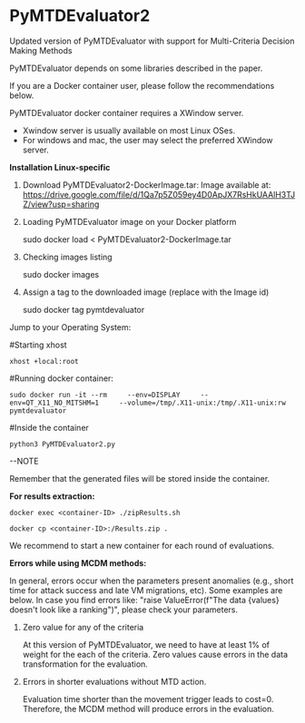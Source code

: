 # PyMTDEvaluator2
Updated version of PyMTDEvaluator with support for Multi-Criteria Decision Making Methods

PyMTDEvaluator depends on some libraries described in the paper. 

If you are a Docker container user, please follow the recommendations below.

PyMTDEvaluator docker container requires a XWindow server. 
- Xwindow server is usually available on most Linux OSes.
- For windows and mac, the user may select the preferred XWindow server. 

**Installation Linux-specific**

1) Download PyMTDEvaluator2-DockerImage.tar: Image available at: https://drive.google.com/file/d/1Qa7p5Z059ey4D0ApJX7RsHkUAAlH3TJZ/view?usp=sharing

2) Loading PyMTDEvaluator image on your Docker platform

	sudo docker load < PyMTDEvaluator2-DockerImage.tar

3) Checking images listing

	sudo docker images 

4) Assign a tag to the downloaded image (replace <img-id> with the Image id)

	sudo docker tag <img-id> pymtdevaluator

Jump to your Operating System:

#Starting xhost
	
	xhost +local:root

#Running docker container:

	sudo docker run -it --rm     --env=DISPLAY     --env=QT_X11_NO_MITSHM=1     --volume=/tmp/.X11-unix:/tmp/.X11-unix:rw     pymtdevaluator

#Inside the container

	python3 PyMTDEvaluator2.py

--NOTE

Remember that the generated files will be stored inside the container.


**For results extraction:**

	docker exec <container-ID> ./zipResults.sh
 
	docker cp <container-ID>:/Results.zip .

We recommend to start a new container for each round of evaluations. 

**Errors while using MCDM methods:**

In general, errors occur when the parameters present anomalies (e.g., short time for attack success and late VM migrations, etc). Some examples are below. In case you find errors like: "raise ValueError(f"The data {values} doesn't look like a ranking")", please check your parameters. 

1) Zero value for any of the criteria

	At this version of PyMTDEvaluator, we need to have at least 1% of weight for the each of the criteria. Zero values cause errors in the data transformation for the evaluation. 

2) Errors in shorter evaluations without MTD action.

	Evaluation time shorter than the movement trigger leads to cost=0. Therefore, the MCDM method will produce errors in the evaluation. 

